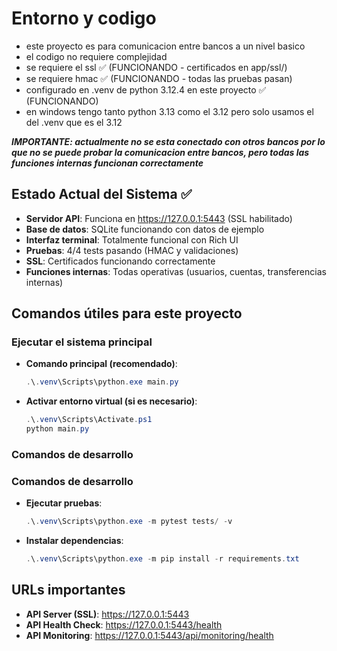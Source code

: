 # Entorno y codigo

- este proyecto es para comunicacion entre bancos a un nivel basico
- el codigo no requiere complejidad
- se requiere el ssl ✅ (FUNCIONANDO - certificados en app/ssl/)
- se requiere hmac ✅ (FUNCIONANDO - todas las pruebas pasan)
- configurado en .venv de python 3.12.4 en este proyecto ✅ (FUNCIONANDO)
- en windows tengo tanto python 3.13 como el 3.12 pero solo usamos el del .venv que es el 3.12

***IMPORTANTE: actualmente no se esta conectado con otros bancos por lo que no se puede probar la comunicacion entre bancos, pero todas las funciones internas funcionan correctamente***

## Estado Actual del Sistema ✅

- **Servidor API**: Funciona en <https://127.0.0.1:5443> (SSL habilitado)
- **Base de datos**: SQLite funcionando con datos de ejemplo
- **Interfaz terminal**: Totalmente funcional con Rich UI
- **Pruebas**: 4/4 tests pasando (HMAC y validaciones)
- **SSL**: Certificados funcionando correctamente
- **Funciones internas**: Todas operativas (usuarios, cuentas, transferencias internas)

## Comandos útiles para este proyecto

### Ejecutar el sistema principal

- **Comando principal (recomendado)**:

    ```powershell
    .\.venv\Scripts\python.exe main.py
    ```

- **Activar entorno virtual (si es necesario)**:

    ```powershell
    .\.venv\Scripts\Activate.ps1
    python main.py
    ```

### Comandos de desarrollo

### Comandos de desarrollo

- **Ejecutar pruebas**:

    ```powershell
    .\.venv\Scripts\python.exe -m pytest tests/ -v
    ```

- **Instalar dependencias**:

    ```powershell
    .\.venv\Scripts\python.exe -m pip install -r requirements.txt
    ```

## URLs importantes

- **API Server (SSL)**: <https://127.0.0.1:5443>
- **API Health Check**: <https://127.0.0.1:5443/health>
- **API Monitoring**: <https://127.0.0.1:5443/api/monitoring/health>
